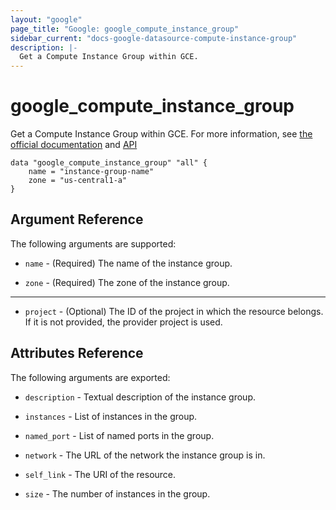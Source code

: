 ```yaml
---
layout: "google"
page_title: "Google: google_compute_instance_group"
sidebar_current: "docs-google-datasource-compute-instance-group"
description: |-
  Get a Compute Instance Group within GCE.
---
```


# google\_compute\_instance\_group

Get a Compute Instance Group within GCE.
For more information, see [the official documentation](https://cloud.google.com/compute/docs/instance-groups/#unmanaged_instance_groups)
and [API](https://cloud.google.com/compute/docs/reference/latest/instanceGroups)

```
data "google_compute_instance_group" "all" {
	name = "instance-group-name"
	zone = "us-central1-a"
}
```

## Argument Reference

The following arguments are supported:

* `name` - (Required) The name of the instance group.

* `zone` - (Required) The zone of the instance group.

- - -

* `project` - (Optional) The ID of the project in which the resource belongs. If it
    is not provided, the provider project is used.

## Attributes Reference

The following arguments are exported:

* `description` - Textual description of the instance group.

* `instances` - List of instances in the group.

* `named_port` - List of named ports in the group.

* `network` - The URL of the network the instance group is in.

* `self_link` - The URI of the resource.

* `size` - The number of instances in the group.
